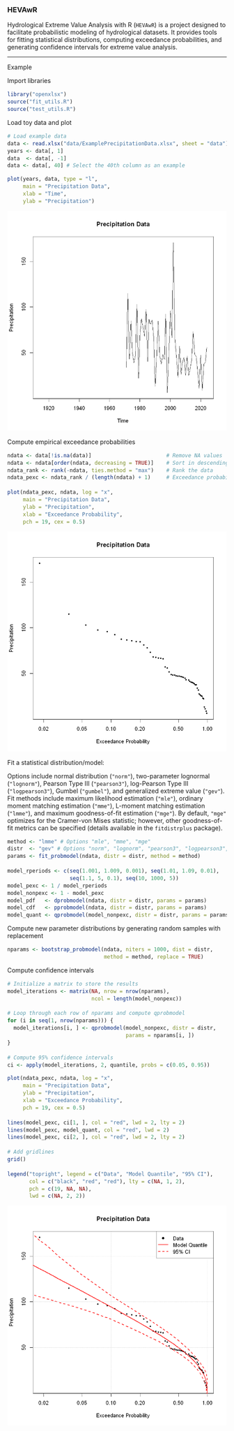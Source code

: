 ### HEVAwR

Hydrological Extreme Value Analysis with R (`HEVAwR`) is a project designed to facilitate probabilistic modeling of hydrological datasets. It provides tools for fitting statistical distributions, computing exceedance probabilities, and generating confidence intervals for extreme value analysis.

---



Example

Import libraries

```R
library("openxlsx")
source("fit_utils.R")
source("test_utils.R")
```

Load toy data and plot

```R
# Load example data
data <- read.xlsx("data/ExamplePrecipitationData.xlsx", sheet = "data")
years <- data[, 1]
data  <- data[, -1]
data <- data[, 40] # Select the 40th column as an example
```

```R
plot(years, data, type = "l",
     main = "Precipitation Data",
     xlab = "Time",
     ylab = "Precipitation")
```

![png](static/misc_4_0.png)

Compute empirical exceedance probabilities

```R
ndata <- data[!is.na(data)]                        # Remove NA values
ndata <- ndata[order(ndata, decreasing = TRUE)]    # Sort in descending order
ndata_rank <- rank(-ndata, ties.method = "max")    # Rank the data
ndata_pexc <- ndata_rank / (length(ndata) + 1)     # Exceedance probability

plot(ndata_pexc, ndata, log = "x",
     main = "Precipitation Data",
     ylab = "Precipitation",
     xlab = "Exceedance Probability",
     pch = 19, cex = 0.5)
```

![png](static/misc_6_0.png)

Fit a statistical distribution/model:

Options include normal distribution (`"norm"`), two-parameter lognormal (`"lognorm"`), Pearson Type III (`"pearson3"`), log-Pearson Type III (`"logpearson3"`), Gumbel (`"gumbel"`), and generalized extreme value (`"gev"`).
Fit methods include maximum likelihood estimation (`"mle"`), ordinary moment matching estimation (`"mme"`), L-moment matching estimation (`"lmme"`), and maximum goodness-of-fit estimation (`"mge"`). By default, `"mge"` optimizes for the Cramer-von Mises statistic; however, other goodness-of-fit metrics can be specified (details available in the `fitdistrplus` package).

```R
method <- "lmme" # Options "mle", "mme", "mge"
distr  <- "gev" # Options "norm", "lognorm", "pearson3", "logpearson3", "gumbel"
params <- fit_probmodel(ndata, distr = distr, method = method)

model_rperiods <- c(seq(1.001, 1.009, 0.001), seq(1.01, 1.09, 0.01),
                    seq(1.1, 5, 0.1), seq(10, 1000, 5))
model_pexc <- 1 / model_rperiods
model_nonpexc <- 1 - model_pexc
model_pdf   <- dprobmodel(ndata, distr = distr, params = params)
model_cdf   <- pprobmodel(ndata, distr = distr, params = params)
model_quant <- qprobmodel(model_nonpexc, distr = distr, params = params)
```

Compute new parameter distributions by generating random samples with replacement

```R
nparams <- bootstrap_probmodel(ndata, niters = 1000, dist = distr,
                               method = method, replace = TRUE)
```

Compute confidence intervals

```R
# Initialize a matrix to store the results
model_iterations <- matrix(NA, nrow = nrow(nparams),
                           ncol = length(model_nonpexc))

# Loop through each row of nparams and compute qprobmodel
for (i in seq(1, nrow(nparams))) {
  model_iterations[i, ] <- qprobmodel(model_nonpexc, distr = distr,
                                      params = nparams[i, ])
}

# Compute 95% confidence intervals
ci <- apply(model_iterations, 2, quantile, probs = c(0.05, 0.95))
```

```R
plot(ndata_pexc, ndata, log = "x",
     main = "Precipitation Data",
     ylab = "Precipitation",
     xlab = "Exceedance Probability",
     pch = 19, cex = 0.5)

lines(model_pexc, ci[1, ], col = "red", lwd = 2, lty = 2)
lines(model_pexc, model_quant, col = "red", lwd = 2)
lines(model_pexc, ci[2, ], col = "red", lwd = 2, lty = 2)

# Add gridlines
grid()

legend("topright", legend = c("Data", "Model Quantile", "95% CI"),
       col = c("black", "red", "red"), lty = c(NA, 1, 2),
       pch = c(19, NA, NA),
       lwd = c(NA, 2, 2))
```

![png](static/misc_13_0.png)
